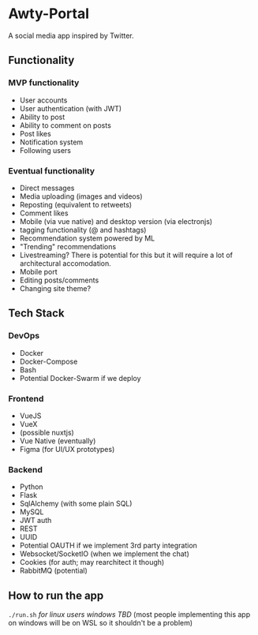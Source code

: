 # Awty-Portal

A social media app inspired by Twitter.

## Functionality

### MVP functionality

- User accounts
- User authentication (with JWT)
- Ability to post
- Ability to comment on posts
- Post likes
- Notification system
- Following users

### Eventual functionality

- Direct messages
- Media uploading (images and videos)
- Reposting (equivalent to retweets)
- Comment likes
- Mobile (via vue native) and desktop version (via electronjs)
- tagging functionality (@ and hashtags)
- Recommendation system powered by ML
- "Trending" recommendations
- Livestreaming? There is potential for this but it will require a lot of architectural accomodation.
- Mobile port
- Editing posts/comments
- Changing site theme?

## Tech Stack

### DevOps

- Docker
- Docker-Compose
- Bash
- Potential Docker-Swarm if we deploy

### Frontend

- VueJS
- VueX
- (possible nuxtjs)
- Vue Native (eventually)
- Figma (for UI/UX prototypes)

### Backend

- Python
- Flask
- SqlAlchemy (with some plain SQL)
- MySQL
- JWT auth
- REST
- UUID
- Potential OAUTH if we implement 3rd party integration
- Websocket/SocketIO (when we implement the chat)
- Cookies (for auth; may rearchitect it though)
- RabbitMQ (potential)

## How to run the app

`./run.sh` _for linux users_
_windows TBD_ (most people implementing this app on windows will be on WSL so it shouldn't be a problem)

